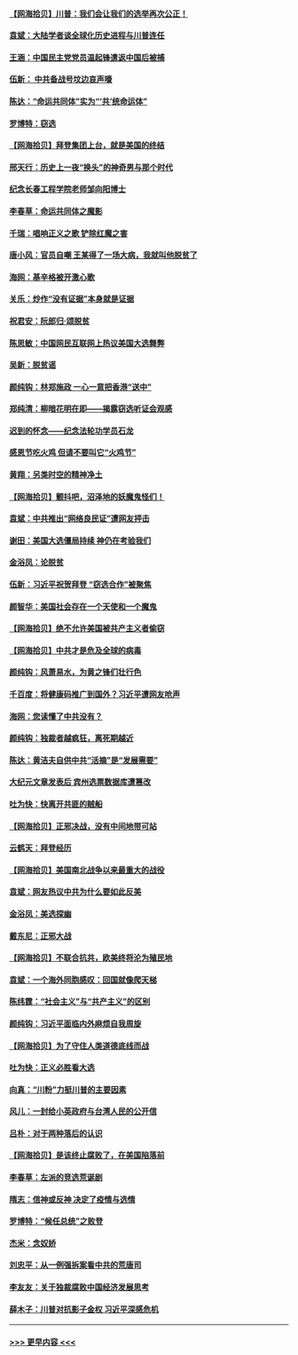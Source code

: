 #### [【网海拾贝】川普：我们会让我们的选举再次公正！](../pages/nsc993/n12594930.md?t=12041351) 
#### [袁斌：大陆学者谈全球化历史进程与川普连任](../pages/nsc993/n12594690.md?t=12041351) 
#### [王涵：中国民主党党员温起锋遣返中国后被捕](../pages/nsc993/n12594540.md?t=12041351) 
#### [伍新： 中共备战号坟边哀声嚎](../pages/nsc993/n12593086.md?t=12041351) 
#### [陈达：“命运共同体”实为“‘共’统命运体”](../pages/nsc993/n12590865.md?t=12041351) 
#### [罗博特：窃选](../pages/nsc993/n12590619.md?t=12041351) 
#### [【网海拾贝】拜登集团上台，就是美国的终结](../pages/nsc993/n12589725.md?t=12041351) 
#### [邢天行：历史上一夜“换头”的神奇男与那个时代](../pages/nsc993/n12589424.md?t=12041351) 
#### [纪念长春工程学院老师邹向阳博士](../pages/nsc993/n12585390.md?t=12041351) 
#### [李春草：命运共同体之魔影](../pages/nsc993/n12585026.md?t=12041351) 
#### [千瑞：唱响正义之歌 铲除红魔之害](../pages/nsc993/n12585002.md?t=12041351) 
#### [唐小风：官员自嘲 王某得了一场大病，我就叫他脱贫了](../pages/nsc993/n12584981.md?t=12041351) 
#### [海网：基辛格被开激心歌](../pages/nsc993/n12584946.md?t=12041351) 
#### [关乐：炒作“没有证据”本身就是证据](../pages/nsc993/n12583146.md?t=12041351) 
#### [祝君安：阮郎归‧颂脱贫](../pages/nsc993/n12583119.md?t=12041351) 
#### [陈思敏：中国网民互联网上热议美国大选舞弊](../pages/nsc993/n12582845.md?t=12041351) 
#### [吴新：脱贫谣](../pages/nsc993/n12580839.md?t=12041351) 
#### [颜纯钩：林郑施政 一心一意把香港“送中”](../pages/nsc993/n12580805.md?t=12041351) 
#### [郑纯清：柳暗花明在即——揭露窃选听证会观感](../pages/nsc993/n12580795.md?t=12041351) 
#### [迟到的怀念——纪念法轮功学员石龙](../pages/nsc993/n12580245.md?t=12041351) 
#### [感恩节吃火鸡  但请不要叫它“火鸡节”](../pages/nsc993/n12580252.md?t=12041351) 
#### [黄翔：另类时空的精神净土](../pages/nsc993/n12578638.md?t=12041351) 
#### [【网海拾贝】颤抖吧，沼泽地的妖魔鬼怪们！](../pages/nsc993/n12578552.md?t=12041351) 
#### [袁斌：中共推出“网络良民证”遭网友抨击](../pages/nsc993/n12578511.md?t=12041351) 
#### [谢田：美国大选僵局持续 神仍在考验我们](../pages/nsc993/n12577432.md?t=12041351) 
#### [金浴凤：论脱贫](../pages/nsc993/n12576386.md?t=12041351) 
#### [伍新：习近平祝贺拜登 “窃选合作”被聚焦](../pages/nsc993/n12576358.md?t=12041351) 
#### [颜智华：美国社会存在一个天使和一个魔鬼](../pages/nsc993/n12574299.md?t=12041351) 
#### [【网海拾贝】绝不允许美国被共产主义者偷窃](../pages/nsc993/n12573396.md?t=12041351) 
#### [【网海拾贝】中共才是危及全球的病毒](../pages/nsc993/n12571204.md?t=12041351) 
#### [颜纯钩：风萧易水，为黄之锋们壮行色](../pages/nsc993/n12571487.md?t=12041351) 
#### [千百度：将健康码推广到国外？习近平遭网友呛声](../pages/nsc993/n12570808.md?t=12041351) 
#### [海网：您读懂了中共没有？](../pages/nsc993/n12570487.md?t=12041351) 
#### [颜纯钩：独裁者越疯狂，离死期越近](../pages/nsc993/n12569055.md?t=12041351) 
#### [陈达：黄洁夫自供中共“活摘”是“发展需要”](../pages/nsc993/n12568541.md?t=12041351) 
#### [大纪元文章发表后 宾州选票数据库遭篡改](../pages/nsc993/n12568105.md?t=12041351) 
#### [吐为快：快离开共匪的贼船](../pages/nsc993/n12568462.md?t=12041351) 
#### [【网海拾贝】正邪决战，没有中间地带可站](../pages/nsc993/n12568439.md?t=12041351) 
#### [云鹤天：拜登经历](../pages/nsc993/n12567294.md?t=12041351) 
#### [【网海拾贝】美国南北战争以来最重大的战役](../pages/nsc993/n12567247.md?t=12041351) 
#### [袁斌：网友热议中共为什么要如此反美](../pages/nsc993/n12567162.md?t=12041351) 
#### [金浴凤：美选探幽](../pages/nsc993/n12567147.md?t=12041351) 
#### [戴东尼：正邪大战](../pages/nsc993/n12567033.md?t=12041351) 
#### [【网海拾贝】不联合抗共，欧美终将沦为殖民地](../pages/nsc993/n12565068.md?t=12041351) 
#### [袁斌：一个海外同胞感叹：回国就像爬天梯](../pages/nsc993/n12564986.md?t=12041351) 
#### [陈纬霆：“社会主义”与“共产主义”的区别](../pages/nsc993/n12562417.md?t=12041351) 
#### [颜纯钩：习近平面临内外麻烦自我周旋](../pages/nsc993/n12563356.md?t=12041351) 
#### [【网海拾贝】为了守住人类道德底线而战](../pages/nsc993/n12562542.md?t=12041351) 
#### [吐为快：正义必胜看大选](../pages/nsc993/n12561967.md?t=12041351) 
#### [向真：“川粉”力挺川普的主要因素](../pages/nsc993/n12560774.md?t=12041351) 
#### [风儿：一封给小英政府与台湾人民的公开信](../pages/nsc993/n12560581.md?t=12041351) 
#### [吕朴：对于两种落后的认识](../pages/nsc993/n12560492.md?t=12041351) 
#### [【网海拾贝】是该终止腐败了，在美国陷落前](../pages/nsc993/n12559936.md?t=12041351) 
#### [李春草：左派的竞选荒诞剧](../pages/nsc993/n12558380.md?t=12041351) 
#### [隋志：信神或反神 决定了疫情与选情](../pages/nsc993/n12558255.md?t=12041351) 
#### [罗博特：“候任总统”之败登](../pages/nsc993/n12558189.md?t=12041351) 
#### [杰米：念奴娇](../pages/nsc993/n12558174.md?t=12041351) 
#### [刘忠平：从一例强拆案看中共的荒唐司](../pages/nsc993/n12558036.md?t=12041351) 
#### [李友友：关于独裁腐败中国经济发展思考](../pages/nsc993/n12558004.md?t=12041351) 
#### [薛木子：川普对抗影子金权 习近平深感危机](../pages/nsc993/n12557342.md?t=12041351) 

----
#### [ >>> 更早内容 <<< ](../indexes/nsc993-earlier.md)
